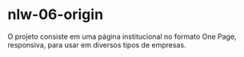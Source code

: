 # nlw-06-origin
O projeto consiste em uma página institucional no formato One Page, responsiva, para usar em diversos tipos de empresas.
